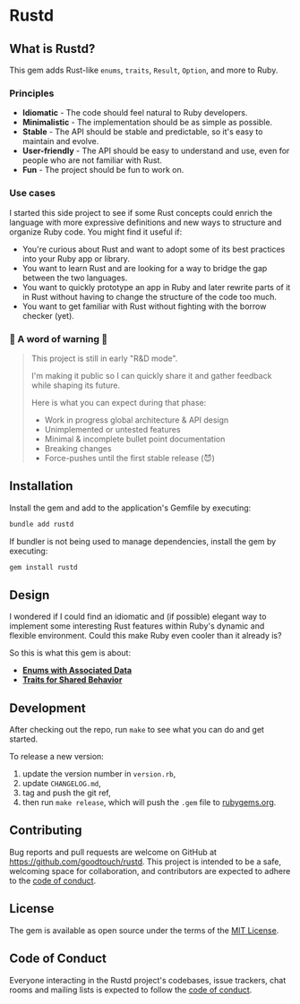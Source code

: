 # Rustd

## What is Rustd?

This gem adds Rust-like `enums`, `traits`, `Result`, `Option`, and more to Ruby.

### Principles

* **Idiomatic** - The code should feel natural to Ruby developers.
* **Minimalistic** - The implementation should be as simple as possible.
* **Stable** - The API should be stable and predictable, so it's easy to maintain and evolve.
* **User-friendly** - The API should be easy to understand and use, even for people who are not familiar with Rust.
* **Fun** - The project should be fun to work on.

### Use cases

I started this side project to see if some Rust concepts could enrich the language with more expressive definitions and new ways to structure and organize Ruby code. You might find it useful if:

* You're curious about Rust and want to adopt some of its best practices into your Ruby app or library.
* You want to learn Rust and are looking for a way to bridge the gap between the two languages.
* You want to quickly prototype an app in Ruby and later rewrite parts of it in Rust without having to change the structure of the code too much.
* You want to get familiar with Rust without fighting with the borrow checker (yet).

### 🚧 A word of warning 🚧

> This project is still in early "R&D mode".
>
> I'm making it public so I can quickly share it and gather feedback while shaping its future.
>
> Here is what you can expect during that phase:
>
> * Work in progress global architecture & API design
> * Unimplemented or untested features
> * Minimal & incomplete bullet point documentation
> * Breaking changes
> * Force-pushes until the first stable release (😈)

## Installation

Install the gem and add to the application's Gemfile by executing:

```bash
bundle add rustd
```

If bundler is not being used to manage dependencies, install the gem by executing:

```bash
gem install rustd
```

## Design

I wondered if I could find an idiomatic and (if possible) elegant way to implement some interesting Rust features within Ruby's dynamic and flexible environment. Could this make Ruby even cooler than it already is?

So this is what this gem is about:

* [**Enums with Associated Data**](docs/design/enums.md)
* [**Traits for Shared Behavior**](docs/design/traits.md)

## Development

After checking out the repo, run `make` to see what you can do and get started.

To release a new version:

1. update the version number in `version.rb`,
2. update `CHANGELOG.md`,
3. tag and push the git ref,
4. then run `make release`, which will push the `.gem` file to [rubygems.org](https://rubygems.org).

## Contributing

Bug reports and pull requests are welcome on GitHub at https://github.com/goodtouch/rustd. This project is intended to be a safe, welcoming space for collaboration, and contributors are expected to adhere to the [code of conduct](https://github.com/goodtouch/rustd/blob/main/CODE_OF_CONDUCT.md).

## License

The gem is available as open source under the terms of the [MIT License](https://opensource.org/licenses/MIT).

## Code of Conduct

Everyone interacting in the Rustd project's codebases, issue trackers, chat rooms and mailing lists is expected to follow the [code of conduct](https://github.com/goodtouch/rustd/blob/main/CODE_OF_CONDUCT.md).
